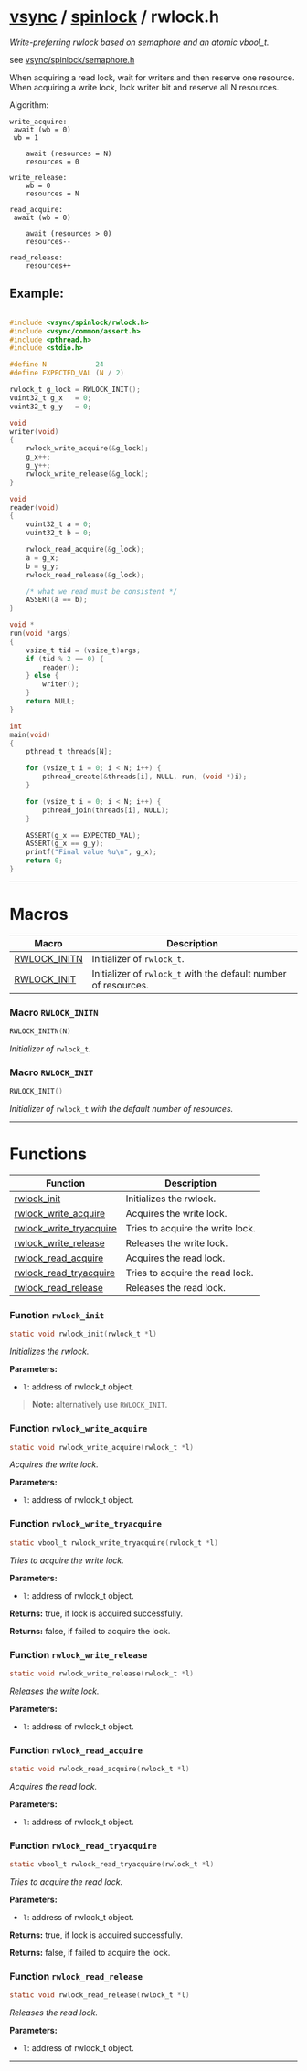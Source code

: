 #  [vsync](../README.md) / [spinlock](README.md) / rwlock.h
_Write-preferring rwlock based on semaphore and an atomic vbool_t._ 

see [vsync/spinlock/semaphore.h](semaphore.h.md)

When acquiring a read lock, wait for writers and then reserve one resource. When acquiring a write lock, lock writer bit and reserve all N resources.

Algorithm:



```
write_acquire:
 await (wb = 0)
 wb = 1

    await (resources = N)
    resources = 0

write_release:
    wb = 0
    resources = N

read_acquire:
 await (wb = 0)

    await (resources > 0)
    resources--

read_release:
    resources++
```




## Example:



```c

#include <vsync/spinlock/rwlock.h>
#include <vsync/common/assert.h>
#include <pthread.h>
#include <stdio.h>

#define N            24
#define EXPECTED_VAL (N / 2)

rwlock_t g_lock = RWLOCK_INIT();
vuint32_t g_x   = 0;
vuint32_t g_y   = 0;

void
writer(void)
{
    rwlock_write_acquire(&g_lock);
    g_x++;
    g_y++;
    rwlock_write_release(&g_lock);
}

void
reader(void)
{
    vuint32_t a = 0;
    vuint32_t b = 0;

    rwlock_read_acquire(&g_lock);
    a = g_x;
    b = g_y;
    rwlock_read_release(&g_lock);

    /* what we read must be consistent */
    ASSERT(a == b);
}

void *
run(void *args)
{
    vsize_t tid = (vsize_t)args;
    if (tid % 2 == 0) {
        reader();
    } else {
        writer();
    }
    return NULL;
}

int
main(void)
{
    pthread_t threads[N];

    for (vsize_t i = 0; i < N; i++) {
        pthread_create(&threads[i], NULL, run, (void *)i);
    }

    for (vsize_t i = 0; i < N; i++) {
        pthread_join(threads[i], NULL);
    }

    ASSERT(g_x == EXPECTED_VAL);
    ASSERT(g_x == g_y);
    printf("Final value %u\n", g_x);
    return 0;
}
```

 

---
# Macros 

| Macro | Description |
|---|---|
| [RWLOCK_INITN](rwlock.h.md#macro-rwlock_initn) | Initializer of `rwlock_t`.  |
| [RWLOCK_INIT](rwlock.h.md#macro-rwlock_init) | Initializer of `rwlock_t` with the default number of resources.  |

###  Macro `RWLOCK_INITN`

```c
RWLOCK_INITN(N)
```

 
_Initializer of_ `rwlock_t`_._ 



###  Macro `RWLOCK_INIT`

```c
RWLOCK_INIT()
```

 
_Initializer of_ `rwlock_t` _with the default number of resources._ 



---
# Functions 

| Function | Description |
|---|---|
| [rwlock_init](rwlock.h.md#function-rwlock_init) | Initializes the rwlock.  |
| [rwlock_write_acquire](rwlock.h.md#function-rwlock_write_acquire) | Acquires the write lock.  |
| [rwlock_write_tryacquire](rwlock.h.md#function-rwlock_write_tryacquire) | Tries to acquire the write lock.  |
| [rwlock_write_release](rwlock.h.md#function-rwlock_write_release) | Releases the write lock.  |
| [rwlock_read_acquire](rwlock.h.md#function-rwlock_read_acquire) | Acquires the read lock.  |
| [rwlock_read_tryacquire](rwlock.h.md#function-rwlock_read_tryacquire) | Tries to acquire the read lock.  |
| [rwlock_read_release](rwlock.h.md#function-rwlock_read_release) | Releases the read lock.  |

###  Function `rwlock_init`

```c
static void rwlock_init(rwlock_t *l)
``` 
_Initializes the rwlock._ 




**Parameters:**

- `l`: address of rwlock_t object.


> **Note:** alternatively use `RWLOCK_INIT`. 


###  Function `rwlock_write_acquire`

```c
static void rwlock_write_acquire(rwlock_t *l)
``` 
_Acquires the write lock._ 




**Parameters:**

- `l`: address of rwlock_t object. 




###  Function `rwlock_write_tryacquire`

```c
static vbool_t rwlock_write_tryacquire(rwlock_t *l)
``` 
_Tries to acquire the write lock._ 




**Parameters:**

- `l`: address of rwlock_t object. 


**Returns:** true, if lock is acquired successfully. 

**Returns:** false, if failed to acquire the lock. 



###  Function `rwlock_write_release`

```c
static void rwlock_write_release(rwlock_t *l)
``` 
_Releases the write lock._ 




**Parameters:**

- `l`: address of rwlock_t object. 




###  Function `rwlock_read_acquire`

```c
static void rwlock_read_acquire(rwlock_t *l)
``` 
_Acquires the read lock._ 




**Parameters:**

- `l`: address of rwlock_t object. 




###  Function `rwlock_read_tryacquire`

```c
static vbool_t rwlock_read_tryacquire(rwlock_t *l)
``` 
_Tries to acquire the read lock._ 




**Parameters:**

- `l`: address of rwlock_t object. 


**Returns:** true, if lock is acquired successfully. 

**Returns:** false, if failed to acquire the lock. 



###  Function `rwlock_read_release`

```c
static void rwlock_read_release(rwlock_t *l)
``` 
_Releases the read lock._ 




**Parameters:**

- `l`: address of rwlock_t object. 





---

